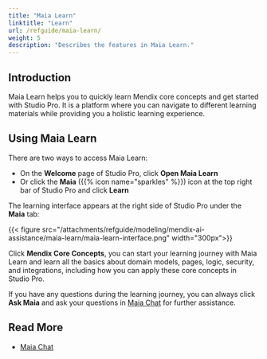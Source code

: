 ```yaml
---
title: "Maia Learn"
linktitle: "Learn"
url: /refguide/maia-learn/
weight: 5
description: "Describes the features in Maia Learn."
---
```


## Introduction 

Maia Learn helps you to quickly learn Mendix core concepts and get started with Studio Pro. It is a platform where you can navigate to different learning materials while providing you a holistic learning experience.

## Using Maia Learn

There are two ways to access Maia Learn: 

* On the **Welcome** page of Studio Pro, click **Open Maia Learn**
* Or click the **Maia** ({{% icon name="sparkles" %}}) icon at the top right bar of Studio Pro and click **Learn**

The learning interface appears at the right side of Studio Pro under the **Maia** tab:

{{< figure src="/attachments/refguide/modeling/mendix-ai-assistance/maia-learn/maia-learn-interface.png" width="300px">}}

Click **Mendix Core Concepts**, you can start your learning journey with Maia Learn and learn all the basics about domain models, pages, logic, security, and integrations, including how you can apply these core concepts in Studio Pro.

If you have any questions during the learning journey, you can always click **Ask Maia** and ask your questions in [Maia Chat](/refguide/maia-chat/) for further assistance. 

## Read More

* [Maia Chat](/refguide/maia-chat/)

